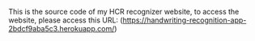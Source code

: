 This is the source code of my HCR recognizer website, to access the website, please access this URL: (https://handwriting-recognition-app-2bdcf9aba5c3.herokuapp.com/)

